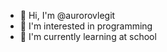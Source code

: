 - 👋 Hi, I'm @aurorovlegit
- 👀 I'm interested in programming
- 🌱 I'm currently learning at school

<!---
I love reading, programming and playing sports
--->
